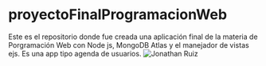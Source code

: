 # proyectoFinalProgramacionWeb
Este es el repositorio donde fue creada una aplicación final de la materia de Porgramación Web con Node js, MongoDB Atlas y el manejador de vistas ejs.
Es una app tipo agenda de usuarios.
![Jonathan Ruiz](https://repository-images.githubusercontent.com/274491878/2235e480-b669-11ea-9ea6-1ac5b3ac8d74)
